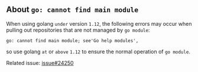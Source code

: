 ## About `go: cannot find main module`

When using golang `under` version `1.12`, the following errors may occur when pulling out repositories that are not managed by `go module`: 
```
go: cannot find main module; see'Go help modules', 
```
so use golang `at` or `above` `1.12` to ensure the normal operation of `go module`.

Related issue: [issue#24250](https://github.com/golang/go/issues/24250)
